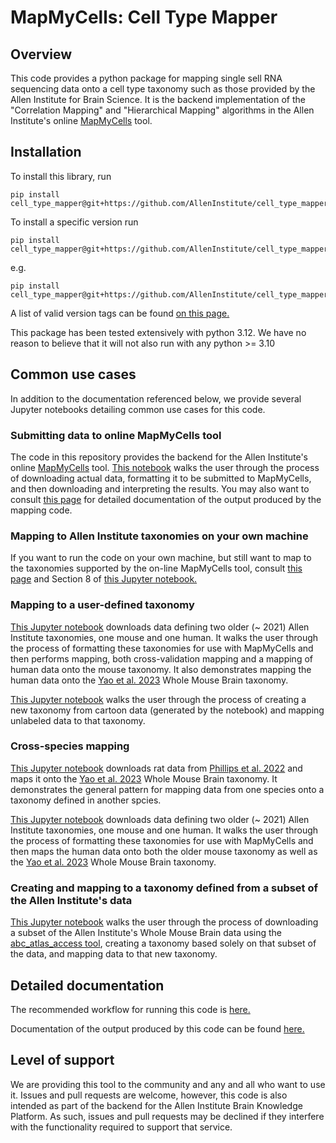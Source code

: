 # MapMyCells: Cell Type Mapper

## Overview

This code provides a python package for mapping single sell RNA sequencing data
onto a cell type taxonomy such as those provided by the Allen Institute for
Brain Science. It is the backend implementation of the
"Correlation Mapping" and "Hierarchical Mapping" algorithms in the Allen
Institute's online
[MapMyCells](https://knowledge.brain-map.org/mapmycells/process/) tool.

## Installation

To install this library, run
```
pip install cell_type_mapper@git+https://github.com/AllenInstitute/cell_type_mapper
```
To install a specific version run
```
pip install cell_type_mapper@git+https://github.com/AllenInstitute/cell_type_mapper@{version}
```
e.g.
```
pip install cell_type_mapper@git+https://github.com/AllenInstitute/cell_type_mapper@v1.5.5
```
A list of valid version tags can be found
[on this page.](https://github.com/AllenInstitute/cell_type_mapper/tags)

This package has been tested extensively with python 3.12. We have no reason to
believe that it will not also run with any python >= 3.10

## Common use cases

In addition to the documentation referenced below, we provide several
Jupyter notebooks detailing common use cases for this code.

### Submitting data to online MapMyCells tool

The code in this repository provides the backend for the Allen Institute's
online [MapMyCells](https://knowledge.brain-map.org/mapmycells/process/) tool.
[This notebook](https://github.com/AllenInstitute/cell_type_mapper/blob/update/docs/250304/examples/explore_mapping_results.ipynb)
walks the user through the process of downloading actual data, formatting
it to be submitted to MapMyCells, and then downloading and interpreting the
results. You may also want to consult [this page](https://github.com/AllenInstitute/cell_type_mapper/blob/update/docs/250304/docs/output.md)
for detailed documentation of the output produced by the mapping code.

### Mapping to Allen Institute taxonomies on your own machine

If you want to run the code on your own machine, but still want to map
to the taxonomies supported by the on-line MapMyCells tool, consult
[this page](https://github.com/AllenInstitute/cell_type_mapper/blob/update/docs/250304/docs/input_data_files/running_online_taxonomies_locally.md) and Section 8
of [this Jupyter notebook.](https://github.com/AllenInstitute/cell_type_mapper/blob/update/docs/250304/examples/mapping_to_subset_of_abc_atlas_data.ipynb)

### Mapping to a user-defined taxonomy

[This Jupyter notebook](https://github.com/AllenInstitute/cell_type_mapper/blob/main/examples/mapping_cortex_taxonomy.ipynb)
downloads data defining two older (~ 2021) Allen Institute taxonomies,
one mouse and one human. It walks the user through the process of
formatting these taxonomies for use with MapMyCells and then performs
mapping, both cross-validation mapping and a mapping of human data onto
the mouse taxonomy. It also demonstrates mapping the human data onto the
[Yao et al. 2023](https://www.nature.com/articles/s41586-023-06812-z)
Whole Mouse Brain taxonomy.

[This Jupyter notebook](https://github.com/AllenInstitute/cell_type_mapper/blob/update/docs/250304/examples/full_mapping_pipeline.ipynb)
walks the user through the process of creating a new taxonomy from cartoon
data (generated by the notebook) and mapping unlabeled data to that
taxonomy.

### Cross-species mapping

[This Jupyter notebook](https://github.com/AllenInstitute/cell_type_mapper/blob/main/examples/cross_species_mapping.ipynb)
downloads rat data from
[Phillips et al. 2022](https://www.cell.com/cell-reports/pdf/S2211-1247(22)00364-3.pdf)
and maps it onto the
[Yao et al. 2023](https://www.nature.com/articles/s41586-023-06812-z) Whole Mouse Brain taxonomy.
It demonstrates the general pattern for mapping data from one species onto a taxonomy defined
in another spcies.

[This Jupyter notebook](https://github.com/AllenInstitute/cell_type_mapper/blob/main/examples/mapping_cortex_taxonomy.ipynb)
downloads data defining two older (~ 2021) Allen Institute taxonomies,
one mouse and one human. It walks the user through the process of
formatting these taxonomies for use with MapMyCells and then maps
the human data onto both the older mouse taxonomy as well as the
[Yao et al. 2023](https://www.nature.com/articles/s41586-023-06812-z)
Whole Mouse Brain taxonomy.

### Creating and mapping to a taxonomy defined from a subset of the Allen Institute's data

[This Jupyter notebook](https://github.com/AllenInstitute/cell_type_mapper/blob/update/docs/250304/examples/mapping_to_subset_of_abc_atlas_data.ipynb)
walks the user through the process of downloading a subset of the
Allen Institute's Whole Mouse Brain data using the
[abc_atlas_access tool](https://alleninstitute.github.io/abc_atlas_access/intro.html),
creating a taxonomy based solely on that subset of the data,
and mapping data to that new taxonomy.

## Detailed documentation

The recommended workflow for running this code is
[here.](docs/mapping_cells.md)

Documentation of the output produced by this code can be found
[here.](docs/output.md)

## Level of support

We are providing this tool to the community and any and all who want to use it.
Issues and pull requests are welcome, however, this code is also intended
as part of the backend for the Allen Institute Brain Knowledge Platform. As
such, issues and pull requests may be declined if they interfere with
the functionality required to support that service.
